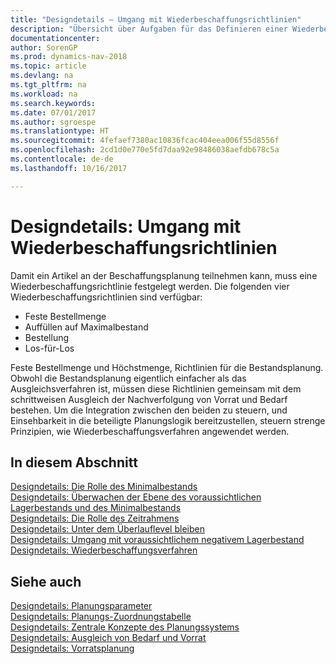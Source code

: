 ```yaml
---
title: "Designdetails – Umgang mit Wiederbeschaffungsrichtlinien"
description: "Übersicht über Aufgaben für das Definieren einer Wiederbestellungsrichtlinie in die Beschaffungsplanung."
documentationcenter: 
author: SorenGP
ms.prod: dynamics-nav-2018
ms.topic: article
ms.devlang: na
ms.tgt_pltfrm: na
ms.workload: na
ms.search.keywords: 
ms.date: 07/01/2017
ms.author: sgroespe
ms.translationtype: HT
ms.sourcegitcommit: 4fefaef7380ac10836fcac404eea006f55d8556f
ms.openlocfilehash: 2cd1d0e770e5fd7daa92e98486038aefdb678c5a
ms.contentlocale: de-de
ms.lasthandoff: 10/16/2017

---
```

# <a name="design-details-handling-reordering-policies"></a>Designdetails: Umgang mit Wiederbeschaffungsrichtlinien
Damit ein Artikel an der Beschaffungsplanung teilnehmen kann, muss eine Wiederbeschaffungsrichtlinie festgelegt werden. Die folgenden vier Wiederbeschaffungsrichtlinien sind verfügbar:  
  
* Feste Bestellmenge  
* Auffüllen auf Maximalbestand  
* Bestellung  
* Los-für-Los  
  
Feste Bestellmenge und Höchstmenge, Richtlinien für die Bestandsplanung. Obwohl die Bestandsplanung eigentlich einfacher als das Ausgleichsverfahren ist, müssen diese Richtlinien gemeinsam mit dem schrittweisen Ausgleich der Nachverfolgung von Vorrat und Bedarf bestehen. Um die Integration zwischen den beiden zu steuern, und Einsehbarkeit in die beteiligte Planungslogik bereitzustellen, steuern strenge Prinzipien, wie Wiederbeschaffungsverfahren angewendet werden.  
  
## <a name="in-this-section"></a>In diesem Abschnitt  
[Designdetails: Die Rolle des Minimalbestands](design-details-the-role-of-the-reorder-point.md)  
[Designdetails: Überwachen der Ebene des voraussichtlichen Lagerbestands und des Minimalbestands](design-details-monitoring-the-projected-inventory-level-and-the-reorder-point.md)  
[Designdetails: Die Rolle des Zeitrahmens](design-details-the-role-of-the-time-bucket.md)  
[Designdetails: Unter dem Überlauflevel bleiben](design-details-staying-under-the-overflow-level.md)  
[Designdetails: Umgang mit voraussichtlichem negativem Lagerbestand](design-details-handling-projected-negative-inventory.md)  
[Designdetails: Wiederbeschaffungsverfahren](design-details-reordering-policies.md)  
  
## <a name="see-also"></a>Siehe auch  
[Designdetails: Planungsparameter](design-details-planning-parameters.md)   
[Designdetails: Planungs-Zuordnungstabelle](design-details-planning-assignment-table.md)   
[Designdetails: Zentrale Konzepte des Planungssystems](design-details-central-concepts-of-the-planning-system.md)   
[Designdetails: Ausgleich von Bedarf und Vorrat](design-details-balancing-demand-and-supply.md)   
[Designdetails: Vorratsplanung](design-details-supply-planning.md)
